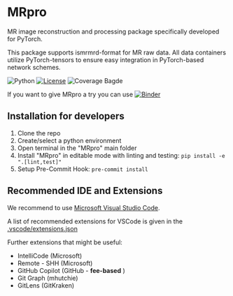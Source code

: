# MRpro

MR image reconstruction and processing package specifically developed for PyTorch.

This package supports ismrmrd-format for MR raw data. All data containers utilize PyTorch-tensors to ensure easy integration in PyTorch-based network schemes.

![Python](https://img.shields.io/badge/python-3.10%20%7C%203.11%20%7C%203.12-blue)
[![License](https://img.shields.io/badge/License-Apache%202.0-blue.svg)](https://opensource.org/licenses/Apache-2.0)
![Coverage Bagde](https://img.shields.io/endpoint?url=https://gist.githubusercontent.com/ckolbPTB/48e334a10caf60e6708d7c712e56d241/raw/coverage.json)

If you want to give MRpro a try you can use
[![Binder](https://mybinder.org/badge_logo.svg)](https://mybinder.org/v2/gh/PTB-MR/mrpro.git/example_framework?labpath=examples)

## Installation for developers

1. Clone the repo
2. Create/select a python environment
3. Open terminal in the "MRpro" main folder
4. Install "MRpro" in editable mode with linting and testing: ``` pip install -e ".[lint,test]" ```
5. Setup Pre-Commit Hook: ``` pre-commit install ```

## Recommended IDE and Extensions

We recommend to use [Microsoft Visual Studio Code](https://code.visualstudio.com/download).

A list of recommended extensions for VSCode is given in the [.vscode/extensions.json](.vscode\extensions.json)

Further extensions that might be useful:

- IntelliCode (Microsoft)
- Remote - SHH (Microsoft)
- GitHub Copilot (GitHub - **fee-based** )
- Git Graph (mhutchie)
- GitLens (GitKraken)
